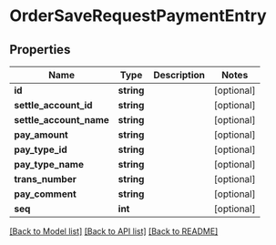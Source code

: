 # OrderSaveRequestPaymentEntry

## Properties
Name | Type | Description | Notes
------------ | ------------- | ------------- | -------------
**id** | **string** |  | [optional] 
**settle_account_id** | **string** |  | [optional] 
**settle_account_name** | **string** |  | [optional] 
**pay_amount** | **string** |  | [optional] 
**pay_type_id** | **string** |  | [optional] 
**pay_type_name** | **string** |  | [optional] 
**trans_number** | **string** |  | [optional] 
**pay_comment** | **string** |  | [optional] 
**seq** | **int** |  | [optional] 

[[Back to Model list]](../README.md#documentation-for-models) [[Back to API list]](../README.md#documentation-for-api-endpoints) [[Back to README]](../README.md)


